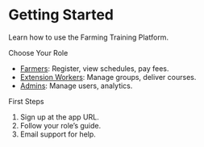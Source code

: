 
# Getting Started

Learn how to use the Farming Training Platform.

Choose Your Role
- [Farmers](./user-guides/farmers/getting-started.md): Register, view schedules, pay fees.
- [Extension Workers](./user-guides/extension-workers/getting-started.md): Manage groups, deliver courses.
- [Admins](./user-guides/admins/getting-started.md): Manage users, analytics.

First Steps
1. Sign up at the app URL.
2. Follow your role’s guide.
3. Email support for help.
